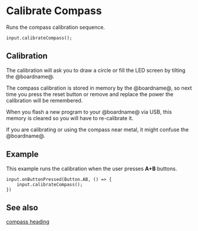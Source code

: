 # Calibrate Compass

Runs the compass calibration sequence.

```sig
input.calibrateCompass();
```

## Calibration

The calibration will ask you to draw a circle or fill the LED screen by tilting the
@boardname@.

The compass calibration is stored in memory by the @boardname@, so next time you press the reset button or remove and replace the power the calibration will be remembered.

When you flash a new program to your @boardname@ via USB, this memory is cleared so you will have to re-calibrate it.

If you are calibrating or using the compass near metal, it might
confuse the @boardname@.

## Example

This example runs the calibration when the user presses **A+B** buttons.

```blocks
input.onButtonPressed(Button.AB, () => {
    input.calibrateCompass();
})
```

## See also

[compass heading](/reference/input/compass-heading)

